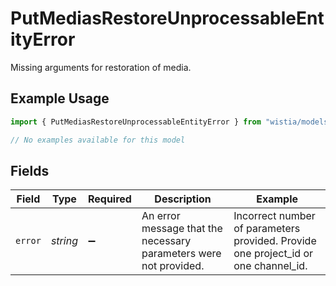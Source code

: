 # PutMediasRestoreUnprocessableEntityError

Missing arguments for restoration of media.

## Example Usage

```typescript
import { PutMediasRestoreUnprocessableEntityError } from "wistia/models/errors";

// No examples available for this model
```

## Fields

| Field                                                                              | Type                                                                               | Required                                                                           | Description                                                                        | Example                                                                            |
| ---------------------------------------------------------------------------------- | ---------------------------------------------------------------------------------- | ---------------------------------------------------------------------------------- | ---------------------------------------------------------------------------------- | ---------------------------------------------------------------------------------- |
| `error`                                                                            | *string*                                                                           | :heavy_minus_sign:                                                                 | An error message that the necessary parameters were not provided.                  | Incorrect number of parameters provided. Provide one project_id or one channel_id. |